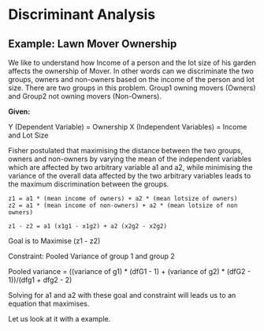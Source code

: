 # Discriminant Analysis

## Example: Lawn Mover Ownership

We like to understand how Income of a person and the lot size of his garden affects the ownership of Mover. In other words can we discriminate the two groups, owners and non-owners based on the income of the person and lot size.
There are two groups in this problem. Group1 owning movers (Owners) and Group2 not owning movers (Non-Owners).

**Given:**

Y (Dependent Variable) = Ownership
X (Independent Variables) = Income and Lot Size

Fisher postulated that maximising the distance between the two groups, owners and non-owners by varying the mean of the independent variables which are affected by two arbitrary variable a1 and a2, while minimising the variance of the overall data affected by the two arbitrary variables leads to the maximum discrimination between the groups.

```
z1 = a1 * (mean income of owners) + a2 * (mean lotsize of owners)
z2 = a1 * (mean income of non-owners) + a2 * (mean lotsize of non owners)

z1 - z2 = a1 (x1g1 - x1g2) + a2 (x2g2 - x2g2)
```

Goal is to Maximise (z1 - z2)

Constraint: Pooled Variance of group 1 and group 2

Pooled variance = ((variance of g1) * (dfG1 - 1) + (variance of g2) * (dfG2 - 1))/(dfg1 + dfg2 - 2)

Solving for a1 and a2 with these goal and constraint will leads us to an equation that maximises.

Let us look at it with a example.
